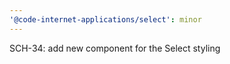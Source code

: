 ```yaml
---
'@code-internet-applications/select': minor
---
```


SCH-34: add new component for the Select styling

